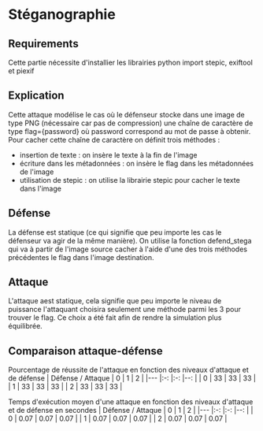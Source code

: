 # Stéganographie

## Requirements

Cette partie nécessite d'installier les librairies python import stepic, exiftool et piexif

## Explication

Cette attaque modélise le cas où le défenseur stocke dans une image de type PNG (nécessaire car pas de compression) une chaîne de caractère de type flag={password} où password correspond au mot de passe à obtenir.  
Pour cacher cette chaîne de caractère on définit trois méthodes :  
* insertion de texte : on insère le texte à la fin de l'image
* écriture dans les métadonnées : on insère le flag dans les métadonnées de l'image
* utilisation de stepic : on utilise la librairie stepic pour cacher le texte dans l'image

## Défense

La défense est statique (ce qui signifie que peu importe les cas le défenseur va agir de la même manière). On utilise la fonction defend_stega qui va à partir de l'image source cacher à l'aide d'une des trois méthodes précédentes le flag dans l'image destination.  

## Attaque

L'attaque aest statique, cela signifie que peu importe le niveau de puissance l'attaquant choisira seulement une méthode parmi les 3 pour trouver le flag. Ce choix a été fait afin de rendre la simulation plus équilibrée.

## Comparaison attaque-défense  

Pourcentage de réussite de l'attaque en fonction des niveaux d'attaque et de défense
| Défense / Attaque      |   0     |  1     |   2    |
|---    |:-:    |:-:    |--:    |
|  0     |  33     |  33     |  33     |
|   1    |  33     |  33     |  33     |
|    2   |  33     |  33     |  33     |

Temps d'exécution moyen d'une attaque en fonction des niveaux d'attaque et de défense en secondes
| Défense / Attaque      |   0     |  1     |   2    |
|---    |:-:    |:-:    |--:    |
|  0     |  0.07     |  0.07     |  0.07     |
|   1    |  0.07     |  0.07     |  0.07     |
|    2   |  0.07     |  0.07     |  0.07     |

